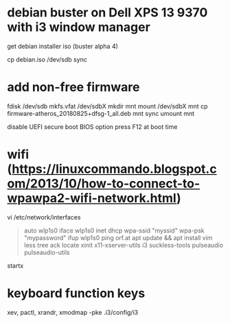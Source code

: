 # debian buster on Dell XPS 13 9370 with i3 window manager

get debian installer iso (buster alpha 4)

cp debian.iso /dev/sdb
sync

# add non-free firmware
fdisk /dev/sdb
mkfs.vfat /dev/sdbX
mkdir mnt
mount /dev/sdbX mnt
cp firmware-atheros_20180825+dfsg-1_all.deb mnt
sync
umount mnt


disable UEFI secure boot BIOS option
press F12 at boot time


# wifi (https://linuxcommando.blogspot.com/2013/10/how-to-connect-to-wpawpa2-wifi-network.html)
vi /etc/network/interfaces
> auto wlp1s0
> iface wlp1s0 inet dhcp
>     wpa-ssid "myssid"
>     wpa-psk "mypassword"
ifup wlp1s0
ping orf.at
apt update && apt install vim less tree ack locate xinit x11-xserver-utils i3 suckless-tools pulseaudio pulseaudio-utils

startx

# keyboard function keys
xev, pactl, xrandr, xmodmap -pke
.i3/config/i3

